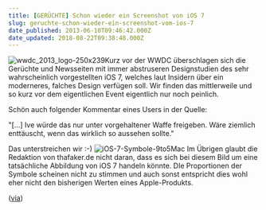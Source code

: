 ```yaml
---
title: [GERÜCHTE] Schon wieder ein Screenshot von iOS 7
slug: geruchte-schon-wieder-ein-screenshot-vom-ios-7
date_published: 2013-06-10T09:46:42.000Z
date_updated: 2018-08-22T09:38:48.000Z
---
```


![wwdc_2013_logo-250x239](//picdump.thafaker.de/2013/05/wwdc_2013_logo-250x239-100x100.jpg)Kurz vor der WWDC überschlagen sich die Gerüchte und Newsseiten mit immer abstruseren Designstudien des sehr wahrscheinlich vorgestellten iOS 7, welches laut Insidern über ein moderneres, falches Design verfügen soll. Wir finden das mittlerweile und so kurz vor dem eigentlichen Event eigentlich nur noch peinlich. 

Schön auch folgender Kommentar eines Users in der Quelle:

"[...] Ive würde das nur unter vorgehaltener Waffe freigeben. Wäre ziemlich enttäuscht, wenn das wirklich so aussehen sollte."

Das unterstreichen wir :-)
![iOS-7-Symbole-9to5Mac](//picdump.thafaker.de/2013/06/iOS-7-Symbole-9to5Mac-326x580.png)
Im Übrigen glaubt die Redaktion von thafaker.de nicht daran, dass es sich bei diesem Bild um eine tatsächliche Abbildung von iOS 7 handeln könnte. DIe Proportionen der Symbole scheinen nicht zu stimmen und auch sonst entspricht dies wohl eher nicht den bisherigen Werten eines Apple-Produkts.

([via](http://www.macprime.ch/news/article/geruecht-so-soll-ios-7-aussehen?rss=full))
